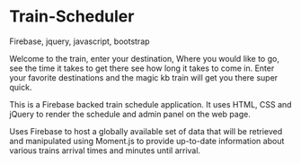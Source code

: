 # Train-Scheduler
Firebase, jquery, javascript, bootstrap

Welcome to the train, enter your destination,
Where you would like to go,
see the time it takes to get there
see how long it takes to come in.
 Enter your favorite destinations and the magic kb train will get you there super quick.


 This is a Firebase backed train schedule application. It uses HTML, CSS and jQuery to render the schedule and admin panel on the web page.

Uses Firebase to host a globally available set of data that will be retrieved and manipulated using Moment.js to provide up-to-date information about various trains arrival times and minutes until arrival.


